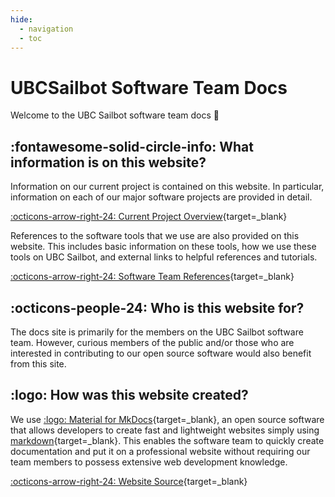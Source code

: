 ```yaml
---
hide:
  - navigation
  - toc
---
```


# UBCSailbot Software Team Docs

Welcome to the UBC Sailbot software team docs :wave:

## :fontawesome-solid-circle-info: What information is on this website?

Information on our current project is contained on this website. In particular, information on each of our major software
projects are provided in detail.

[:octicons-arrow-right-24: Current Project Overview](./current/overview.md){target=_blank}

References to the software tools that we use are also provided on this website. This includes basic information on these
tools, how we use these tools on UBC Sailbot, and external links to helpful references and tutorials.

[:octicons-arrow-right-24: Software Team References](./reference/cpp/start.md){target=_blank}

## :octicons-people-24: Who is this website for?

The docs site is primarily for the members on the UBC Sailbot software team. However, curious members of the public and/or
those who are interested in contributing to our open source software would also benefit from this site.

## :logo: How was this website created?

We use [:logo: Material for MkDocs](https://squidfunk.github.io/mkdocs-material/){target=_blank}, an open source software
that allows developers to create fast and lightweight websites simply using [markdown](./reference/markdown.md){target=_blank}.
This enables the software team to quickly create documentation and put it on a professional website without requiring our
team members to possess extensive web development knowledge.

[:octicons-arrow-right-24: Website Source](https://github.com/UBCSailbot/docs){target=_blank}
